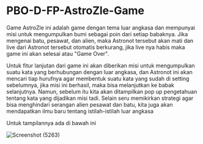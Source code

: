 # PBO-D-FP-AstroZle-Game
Game AstroZle ini adalah game dengan tema luar angkasa dan mempunyai misi untuk mengumpulkan bumi sebagai poin dari setiap babaknya. Jika mengenai batu, pesawat, dan alien, maka Astronot tersebut akan mati dan live dari Astronot tersebut otomatis berkurang, jika live nya habis maka game ini akan selesai atau "Game Over".

Untuk fitur lanjutan dari game ini akan diberikan misi untuk mengumpulkan suatu kata yang berhubungan dengan luar angkasa, dan Astronot ini akan mencari tiap hurufnya agar membentuk suatu kata yang sudah di setting sebelumnya, jika misi ini berhasil, maka bisa melanjutkan ke babak selanjutnya. Namun, sebelum itu kita akan ditampilkan pop up pengetahuan tentang kata yang dijadikan misi tadi. Selain seru memikirkan strategi agar bisa menghindari serangan alien pesawat dan batu, kita juga akan mendapatkan ilmu baru tentang istilah-istilah luar angkasa

Untuk tampilannya ada di bawah ini

![Screenshot (5263)](https://user-images.githubusercontent.com/93985735/209043288-b6fe82b1-e4e2-47ed-acfd-ce3aa1cc1ea8.png)
